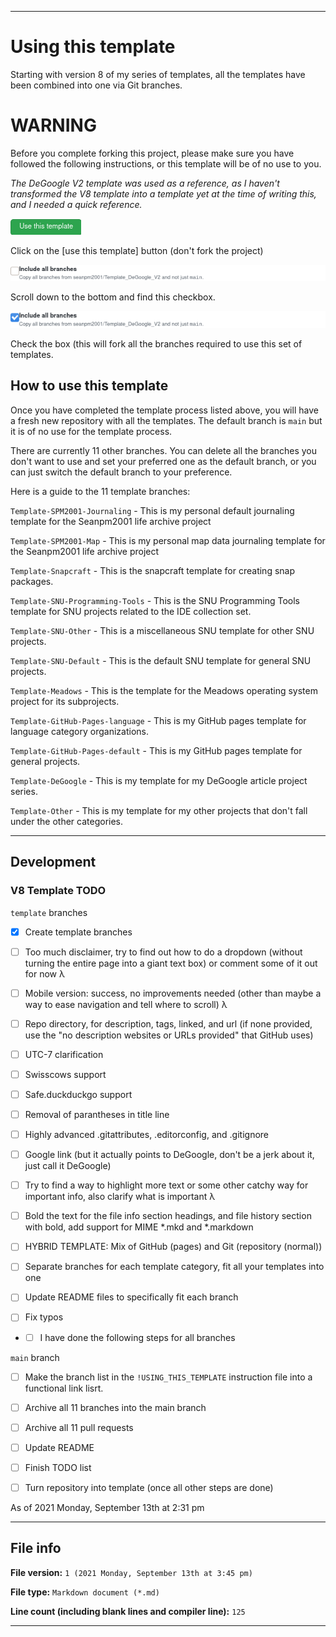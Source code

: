
***

# Using this template

Starting with version 8 of my series of templates, all the templates have been combined into one via Git branches.

# WARNING

Before you complete forking this project, please make sure you have followed the following instructions, or this template will be of no use to you.

_The DeGoogle V2 template was used as a reference, as I haven't transformed the V8 template into a template yet at the time of writing this, and I needed a quick reference._

![/Setup/Graphics/Use-this-template-button.png](/Setup/Graphics/Use-this-template-button.png)

Click on the [use this template] button (don't fork the project)

![/Setup/Graphics/Include-Branches_Unchecked.png](/Setup/Graphics/Include-Branches_Unchecked.png)

Scroll down to the bottom and find this checkbox.

![/Setup/Graphics/Include-Branches_Checked.png](/Setup/Graphics/Include-Branches_Checked.png)

Check the box (this will fork all the branches required to use this set of templates.

## How to use this template

Once you have completed the template process listed above, you will have a fresh new repository with all the templates. The default branch is `main` but it is of no use for the template process.

There are currently 11 other branches. You can delete all the branches you don't want to use and set your preferred one as the default branch, or you can just switch the default branch to your preference.

Here is a guide to the 11 template branches:

`Template-SPM2001-Journaling` - This is my personal default journaling template for the Seanpm2001 life archive project

`Template-SPM2001-Map` - This is my personal map data journaling template for the Seanpm2001 life archive project

`Template-Snapcraft` - This is the snapcraft template for creating snap packages.

`Template-SNU-Programming-Tools` - This is the SNU Programming Tools template for SNU projects related to the IDE collection set.

`Template-SNU-Other` - This is a miscellaneous SNU template for other SNU projects.

`Template-SNU-Default` - This is the default SNU template for general SNU projects.

`Template-Meadows` - This is the template for the Meadows operating system project for its subprojects.

`Template-GitHub-Pages-language` - This is my GitHub pages template for language category organizations.

`Template-GitHub-Pages-default` - This is my GitHub pages template for general projects.

`Template-DeGoogle` - This is my template for my DeGoogle article project series.

`Template-Other` - This is my template for my other projects that don't fall under the other categories.

***

## Development

### V8 Template TODO

`template` branches

- [x] Create template branches

- [ ] Too much disclaimer, try to find out how to do a dropdown (without turning the entire page into a giant text box) or comment some of it out for now λ

- [ ] Mobile version: success, no improvements needed (other than maybe a way to ease navigation and tell where to scroll) λ

- [ ]  Repo directory, for description, tags, linked, and url (if none provided, use the "no description websites or URLs provided" that GitHub uses)

- [ ]  UTC-7 clarification

- [ ] Swisscows support

- [ ] Safe.duckduckgo support

- [ ] Removal of parantheses in title line

- [ ] Highly advanced .gitattributes, .editorconfig, and .gitignore

- [ ] Google link (but it actually points to DeGoogle, don't be a jerk about it, just call it DeGoogle)

- [ ] Try to find a way to highlight more text or some other catchy way for important info, also clarify what is important λ

- [ ] Bold the text for the file info section headings, and file history section with bold, add support for MIME *.mkd and *.markdown

- [ ] HYBRID TEMPLATE: Mix of GitHub (pages) and Git (repository (normal))

- [ ] Separate branches for each template category, fit all your templates into one

- [ ] Update README files to specifically fit each branch

- [ ] Fix typos

- - [ ] I have done the following steps for all branches

`main` branch

- [ ] Make the branch list in the `!USING_THIS_TEMPLATE` instruction file into a functional link lisrt.

- [ ]  Archive all 11 branches into the main branch

- [ ]  Archive all 11 pull requests

- [ ] Update README

- [ ] Finish TODO list

- [ ] Turn repository into template (once all other steps are done)

As of 2021 Monday, September 13th at 2:31 pm

***

## File info

**File version:** `1 (2021 Monday, September 13th at 3:45 pm)`

**File type:** `Markdown document (*.md)`

**Line count (including blank lines and compiler line):** `125`

***
